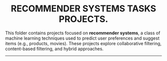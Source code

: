 # <center> **RECOMMENDER SYSTEMS TASKS PROJECTS.**


This folder contains projects focused on **recommender systems**, a class of machine learning techniques used to predict user preferences and suggest items (e.g., products, movies). These projects explore collaborative filtering, content-based filtering, and hybrid approaches.

---